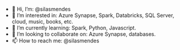 - 👋 Hi, I’m: @silasmendes
- 👀 I’m interested in: Azure Synapse, Spark, Databricks, SQL Server, cloud, music, books, etc.
- 🌱 I’m currently learning: Spark, Python, Javascript.
- 💞️ I’m looking to collaborate on: Azure Synapse, databases.
- 📫 How to reach me: @silasmendes

<!---
silasmendes/silasmendes is a ✨ special ✨ repository because its `README.md` (this file) appears on your GitHub profile.
You can click the Preview link to take a look at your changes.
--->

